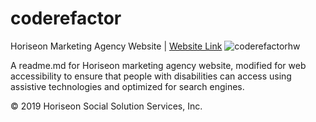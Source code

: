 # coderefactor

Horiseon Marketing Agency Website | [Website Link](https://dtm5169.github.io/coderefactor/.) 
![coderefactorhw](https://user-images.githubusercontent.com/76463522/108606378-cc484680-7387-11eb-8f2a-af4ffa8f5e11.png)




A readme.md for Horiseon marketing agency website, modified for web accessibility to ensure that people with disabilities can access using assistive technologies and optimized for search engines. 

&copy; 2019 Horiseon Social Solution Services, Inc.
